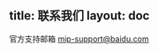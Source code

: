 title: 联系我们
layout: doc
---

官方支持邮箱 <a href="mailto:mip-support@baidu.com">mip-support@baidu.com</a>
